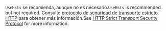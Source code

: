 <span data-ttu-id="a0895-101">`UseHsts` se recomienda, aunque no es necesario.</span><span class="sxs-lookup"><span data-stu-id="a0895-101">`UseHsts` is recommended but not required.</span></span> <span data-ttu-id="a0895-102">Consulte [protocolo de seguridad de transporte estricto HTTP](xref:security/enforcing-ssl#http-strict-transport-security-protocol-hsts) para obtener más información.</span><span class="sxs-lookup"><span data-stu-id="a0895-102">See [HTTP Strict Transport Security Protocol](xref:security/enforcing-ssl#http-strict-transport-security-protocol-hsts) for more information.</span></span>
